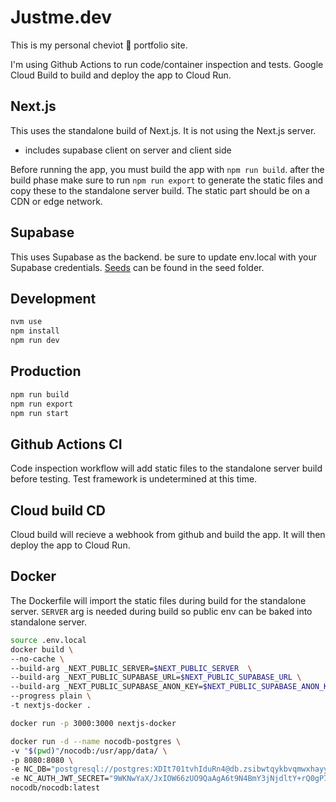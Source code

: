 # Justme.dev

This is my personal cheviot 🐑 portfolio site.

I'm using Github Actions to run code/container inspection and tests.
Google Cloud Build to build and deploy the app to Cloud Run.

## Next.js
This uses the standalone build of Next.js. It is not using the Next.js server.
- includes supabase client on server and client side

Before running the app, you must build the app with `npm run build`.
after the build phase make sure to run `npm run export` to generate the static files and copy these to the standalone server build. The static part should be on a CDN or edge network.

## Supabase
This uses Supabase as the backend. be sure to update env.local with your Supabase credentials. [Seeds](./seed/seed.sql) can be found in the seed folder.

## Development
```bash
nvm use
npm install
npm run dev
```

## Production
```bash
npm run build
npm run export
npm run start
```

## Github Actions CI
Code inspection workflow will add static files to the standalone server build before testing.
Test framework is undetermined at this time.

## Cloud build CD
Cloud build will recieve a webhook from github and build the app. It will then deploy the app to Cloud Run.

## Docker
The Dockerfile will import the static files during build for the standalone server.
`SERVER` arg is needed during build so public env can be baked into standalone server.

```bash
source .env.local
docker build \
--no-cache \
--build-arg _NEXT_PUBLIC_SERVER=$NEXT_PUBLIC_SERVER  \
--build-arg _NEXT_PUBLIC_SUPABASE_URL=$NEXT_PUBLIC_SUPABASE_URL \
--build-arg _NEXT_PUBLIC_SUPABASE_ANON_KEY=$NEXT_PUBLIC_SUPABASE_ANON_KEY \
--progress plain \
-t nextjs-docker .
```

```bash
docker run -p 3000:3000 nextjs-docker
```


```bash
docker run -d --name nocodb-postgres \
-v "$(pwd)"/nocodb:/usr/app/data/ \
-p 8080:8080 \
-e NC_DB="postgresql://postgres:XDIt701tvhIduRn4@db.zsibwtqykbvqmwxhayyh.supabase.co:5432/postgres" \
-e NC_AUTH_JWT_SECRET="9WKNwYaX/JxIOW66zUO9QaAgA6t9N4BmY3jNjdltY+rQ0gP7xJxBZpmOvQgXLGzyk83gPGGDTQJtTXqxm9Ri/Q==" \
nocodb/nocodb:latest
```